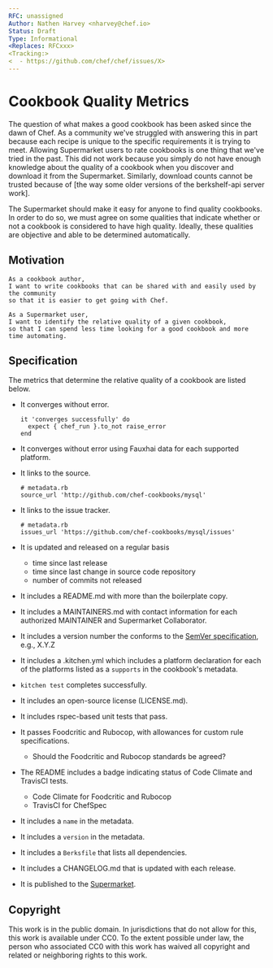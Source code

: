 ```yaml
---
RFC: unassigned
Author: Nathen Harvey <nharvey@chef.io>
Status: Draft
Type: Informational
<Replaces: RFCxxx>
<Tracking:>
<  - https://github.com/chef/chef/issues/X>
---
```


# Cookbook Quality Metrics

The question of what makes a good cookbook has been asked since the dawn of Chef.  As a community we've struggled with answering this in part because each recipe is unique to the specific requirements it is trying to meet.  Allowing Supermarket users to rate cookbooks is one thing that we've tried in the past.  This did not work because you simply do not have enough knowledge about the quality of a cookbook when you discover and download it from the Supermarket.  Similarly, download counts cannot be trusted because of [the way some older versions of the berkshelf-api server work].

The Supermarket should make it easy for anyone to find quality cookbooks.  In order to do so, we must agree on some qualities that indicate whether or not a cookbook is considered to have high quality.  Ideally, these qualities are objective and able to be determined automatically.

## Motivation

    As a cookbook author,
    I want to write cookbooks that can be shared with and easily used by the community
    so that it is easier to get going with Chef.

    As a Supermarket user,
    I want to identify the relative quality of a given cookbook,
    so that I can spend less time looking for a good cookbook and more time automating.

## Specification

The metrics that determine the relative quality of a cookbook are listed below.

* It converges without error.

    ```
    it 'converges successfully' do
      expect { chef_run }.to_not raise_error
    end
    ```

* It converges without error using Fauxhai data for each supported platform.

* It links to the source.

    ```
    # metadata.rb
    source_url 'http://github.com/chef-cookbooks/mysql'
    ```

* It links to the issue tracker.

    ```
    # metadata.rb
    issues_url 'https://github.com/chef-cookbooks/mysql/issues'
    ```


* It is updated and released on a regular basis
  * time since last release
  * time since last change in source code repository
  * number of commits not released
* It includes a README.md with more than the boilerplate copy.
* It includes a MAINTAINERS.md with contact information for each authorized MAINTAINER and Supermarket Collaborator.
* It includes a version number the conforms to the [SemVer specification](http://semver.org/), e.g., X.Y.Z
* It includes a .kitchen.yml which includes a platform declaration for each of the platforms listed as a `supports` in the cookbook's metadata.
* `kitchen test` completes successfully.
* It includes an open-source license (LICENSE.md).
* It includes rspec-based unit tests that pass.
* It passes Foodcritic and Rubocop, with allowances for custom rule specifications.
  * Should the Foodcritic and Rubocop standards be agreed?
* The README includes a badge indicating status of Code Climate and TravisCI tests.
  * Code Climate for Foodcritic and Rubocop
  * TravisCI for ChefSpec
* It includes a `name` in the metadata.
* It includes a `version` in the metadata.
* It includes a `Berksfile` that lists all dependencies.
* It includes a CHANGELOG.md that is updated with each release.
* It is published to the [Supermarket](https://supermarket.chef.io).

## Copyright

This work is in the public domain. In jurisdictions that do not allow for this,
this work is available under CC0. To the extent possible under law, the person
who associated CC0 with this work has waived all copyright and related or
neighboring rights to this work.

